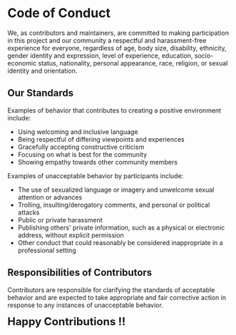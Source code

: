 # Code of Conduct

We, as contributors and maintainers, are committed to making participation in this project and our community a respectful and harassment-free experience for everyone, regardless of age, body size, disability, ethnicity, gender identity and expression, level of experience, education, socio-economic status, nationality, personal appearance, race, religion, or sexual identity and orientation.

## Our Standards

Examples of behavior that contributes to creating a positive environment include:

- Using welcoming and inclusive language
- Being respectful of differing viewpoints and experiences
- Gracefully accepting constructive criticism
- Focusing on what is best for the community
- Showing empathy towards other community members

Examples of unacceptable behavior by participants include:

- The use of sexualized language or imagery and unwelcome sexual attention or advances
- Trolling, insulting/derogatory comments, and personal or political attacks
- Public or private harassment
- Publishing others' private information, such as a physical or electronic address, without explicit permission
- Other conduct that could reasonably be considered inappropriate in a professional setting

## Responsibilities of Contributors

Contributors are responsible for clarifying the standards of acceptable behavior and are expected to take appropriate and fair corrective action in response to any instances of unacceptable behavior.

**<font size=5>Happy Contributions !!</font>**
